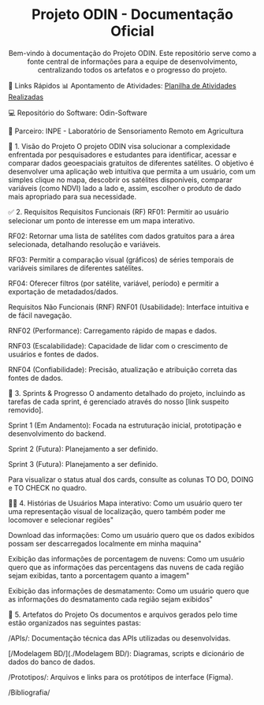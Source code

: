 <div align="center">
<h1>Projeto ODIN - Documentação Oficial</h1>
</div>

<p align="center">
Bem-vindo à documentação do Projeto ODIN. Este repositório serve como a fonte central de informações para a equipe de desenvolvimento, centralizando todos os artefatos e o progresso do projeto.
</p>

🔗 Links Rápidos
📊 Apontamento de Atividades: [Planilha de Atividades Realizadas](https://fatecspgov-my.sharepoint.com/:x:/r/personal/anderson_fernandes3_fatec_sp_gov_br/Documents/Arquivos%20de%20Chat%20do%20Microsoft%20Teams/Apontamento%20das%20Atividades%20Realizadas%20(1)%201.xlsx?d=w0254fcfb84cf49c09eb00b9f839fc727&csf=1&web=1&e=olYHHB&nav=MTVfezAwMDAwMDAwLTAwMDEtMDAwMC0wMDAwLTAwMDAwMDAwMDAwMH0)

💻 Repositório do Software: Odin-Software

🤝 Parceiro: INPE - Laboratório de Sensoriamento Remoto em Agricultura

🎯 1. Visão do Projeto
O projeto ODIN visa solucionar a complexidade enfrentada por pesquisadores e estudantes para identificar, acessar e comparar dados geoespaciais gratuitos de diferentes satélites. O objetivo é desenvolver uma aplicação web intuitiva que permita a um usuário, com um simples clique no mapa, descobrir os satélites disponíveis, comparar variáveis (como NDVI) lado a lado e, assim, escolher o produto de dado mais apropriado para sua necessidade.

✅ 2. Requisitos
Requisitos Funcionais (RF)
RF01: Permitir ao usuário selecionar um ponto de interesse em um mapa interativo.

RF02: Retornar uma lista de satélites com dados gratuitos para a área selecionada, detalhando resolução e variáveis.

RF03: Permitir a comparação visual (gráficos) de séries temporais de variáveis similares de diferentes satélites.

RF04: Oferecer filtros (por satélite, variável, período) e permitir a exportação de metadados/dados.

Requisitos Não Funcionais (RNF)
RNF01 (Usabilidade): Interface intuitiva e de fácil navegação.

RNF02 (Performance): Carregamento rápido de mapas e dados.

RNF03 (Escalabilidade): Capacidade de lidar com o crescimento de usuários e fontes de dados.

RNF04 (Confiabilidade): Precisão, atualização e atribuição correta das fontes de dados.

🚀 3. Sprints & Progresso
O andamento detalhado do projeto, incluindo as tarefas de cada sprint, é gerenciado através do nosso [link suspeito removido].

Sprint 1 (Em Andamento): Focada na estruturação inicial, prototipação e desenvolvimento do backend.

Sprint 2 (Futura): Planejamento a ser definido.

Sprint 3 (Futura): Planejamento a ser definido.

Para visualizar o status atual dos cards, consulte as colunas TO DO, DOING e TO CHECK no quadro.

🧑‍💻 4. Histórias de Usuários
Mapa interativo:
Como um usuário quero ter uma representação visual de localização, quero também poder me locomover e selecionar regiões"
 
Download das informações:
Como um usuário quero que os dados exibidos possam ser descarregados localmente em minha maquina"
 
Exibição das informações de porcentagem de nuvens:
Como um usuário quero que as informações das percentagens das nuvens de cada região sejam exibidas, tanto a porcentagem quanto a imagem"
 
Exibição das informações de desmatamento:
Como um usuário quero que as informações do desmatamento cada região sejam exibidos"
 
📁 5. Artefatos do Projeto
Os documentos e arquivos gerados pelo time estão organizados nas seguintes pastas:

/APIs/: Documentação técnica das APIs utilizadas ou desenvolvidas.

[/Modelagem BD/](./Modelagem BD/): Diagramas, scripts e dicionário de dados do banco de dados.

/Prototipos/: Arquivos e links para os protótipos de interface (Figma).

/Bibliografia/
